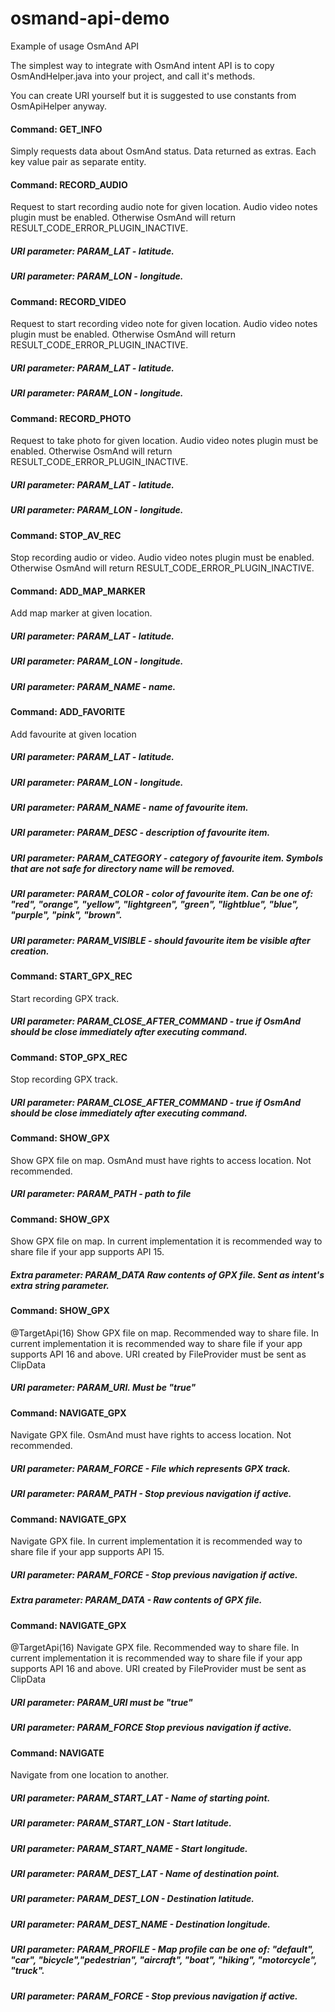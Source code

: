 # osmand-api-demo
Example of usage OsmAnd API

The simplest way to integrate with OsmAnd intent API is to copy
OsmAndHelper.java into your project, and call it's methods.

You can create URI yourself but it is suggested to use constants 
from OsmApiHelper anyway.

#### Command: GET_INFO
Simply requests data about OsmAnd status.
Data returned as extras. Each key value pair as separate entity.

#### Command: RECORD_AUDIO
Request to start recording audio note for given location.
Audio video notes plugin must be enabled. Otherwise OsmAnd will return
RESULT_CODE_ERROR_PLUGIN_INACTIVE.

##### URI parameter: PARAM_LAT - latitude.
##### URI parameter: PARAM_LON - longitude.

#### Command: RECORD_VIDEO
Request to start recording video note for given location.
Audio video notes plugin must be enabled. Otherwise OsmAnd will return
RESULT_CODE_ERROR_PLUGIN_INACTIVE.

##### URI parameter: PARAM_LAT - latitude.
##### URI parameter: PARAM_LON - longitude.

#### Command: RECORD_PHOTO
Request to take photo for given location.
Audio video notes plugin must be enabled. Otherwise OsmAnd will return
RESULT_CODE_ERROR_PLUGIN_INACTIVE.

##### URI parameter: PARAM_LAT - latitude.
##### URI parameter: PARAM_LON - longitude.

#### Command: STOP_AV_REC
Stop recording audio or video.
Audio video notes plugin must be enabled. Otherwise OsmAnd will return
RESULT_CODE_ERROR_PLUGIN_INACTIVE.


#### Command: ADD_MAP_MARKER
Add map marker at given location.

##### URI parameter: PARAM_LAT - latitude.
##### URI parameter: PARAM_LON - longitude.
##### URI parameter: PARAM_NAME - name.
 
#### Command: ADD_FAVORITE
Add favourite at given location

##### URI parameter: PARAM_LAT - latitude.
##### URI parameter: PARAM_LON - longitude.
##### URI parameter: PARAM_NAME - name of favourite item.
##### URI parameter: PARAM_DESC - description of favourite item.
##### URI parameter: PARAM_CATEGORY - category of favourite item. Symbols that are not safe for directory name will be removed.
##### URI parameter: PARAM_COLOR - color of favourite item. Can be one of: "red", "orange", "yellow", "lightgreen", "green", "lightblue", "blue", "purple", "pink", "brown".
##### URI parameter: PARAM_VISIBLE - should favourite item be visible after creation.

#### Command: START_GPX_REC
Start recording GPX track.
##### URI parameter: PARAM_CLOSE_AFTER_COMMAND - true if OsmAnd should be close immediately after executing command.

#### Command: STOP_GPX_REC
Stop recording GPX track.

##### URI parameter: PARAM_CLOSE_AFTER_COMMAND - true if OsmAnd should be close immediately after executing command.

#### Command: SHOW_GPX
Show GPX file on map.
OsmAnd must have rights to access location. Not recommended.

##### URI parameter: PARAM_PATH - path to file

#### Command: SHOW_GPX
Show GPX file on map.
In current implementation it is recommended way to share file if your app supports API 15.

##### Extra parameter: PARAM_DATA Raw contents of GPX file. Sent as intent's extra string parameter.

#### Command: SHOW_GPX
@TargetApi(16)
Show GPX file on map.
Recommended way to share file.
In current implementation it is recommended way to share file if your app supports API 16
and above.
URI created by FileProvider must be sent as ClipData

##### URI parameter: PARAM_URI. Must be "true"

#### Command: NAVIGATE_GPX
Navigate GPX file.
OsmAnd must have rights to access location. Not recommended.

##### URI parameter: PARAM_FORCE - File which represents GPX track.
##### URI parameter: PARAM_PATH - Stop previous navigation if active.

#### Command: NAVIGATE_GPX
Navigate GPX file.
In current implementation it is recommended way to share file if your app supports API 15.

##### URI parameter: PARAM_FORCE - Stop previous navigation if active.
##### Extra parameter: PARAM_DATA - Raw contents of GPX file.

#### Command: NAVIGATE_GPX
@TargetApi(16)
Navigate GPX file.
Recommended way to share file.
In current implementation it is recommended way to share file if your app supports API 16
and above.
URI created by FileProvider must be sent as ClipData

##### URI parameter: PARAM_URI must be "true"
##### URI parameter: PARAM_FORCE Stop previous navigation if active.

#### Command: NAVIGATE
Navigate from one location to another.

##### URI parameter: PARAM_START_LAT - Name of starting point.
##### URI parameter: PARAM_START_LON - Start latitude.
##### URI parameter: PARAM_START_NAME - Start longitude.
##### URI parameter: PARAM_DEST_LAT - Name of destination point.
##### URI parameter: PARAM_DEST_LON - Destination latitude.
##### URI parameter: PARAM_DEST_NAME - Destination longitude.
##### URI parameter: PARAM_PROFILE - Map profile can be one of: "default", "car", "bicycle","pedestrian", "aircraft", "boat", "hiking", "motorcycle", "truck".
##### URI parameter: PARAM_FORCE - Stop previous navigation if active.